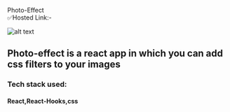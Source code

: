 Photo-Effect <br />
✅Hosted Link:- 


![alt text](./todo_app_snapshot.png)
<br/>
## Photo-effect is a react app in which you can add css filters to your images
### Tech stack used:
#### React,React-Hooks,css